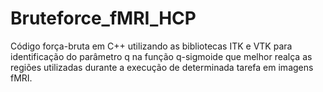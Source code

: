 # Bruteforce_fMRI_HCP
Código força-bruta em C++ utilizando as bibliotecas ITK e VTK para identificação do parâmetro q na função q-sigmoide que melhor realça as regiões utilizadas durante a execução de determinada tarefa em imagens fMRI.
